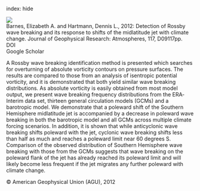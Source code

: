 index: hide

<div class="Citation">
    <div class="Citation-thumb CitationThumb-linked"  data-href="https://doi.org/10.1029/2012jd017469">
      <img src="https://static.claimspace.cloud/climate-study-static/refs/thumbs/14/Barnes_and_Hartmann_2012-thumb.png" />
    </div>

  <div class="Citation-body">
    <div class="Citation-text">Barnes, Elizabeth A. and Hartmann, Dennis L., 2012: Detection of Rossby wave breaking and its response to shifts of the midlatitude jet with climate change. <span class="Article-journal">Journal of Geophysical Research: Atmospheres, </span><span class="Article-volume">117, </span>D09117pp.</div>
    <div class="Citation-links">
      <div class="CitationLink" data-href="https://doi.org/10.1029/2012jd017469">
        <div class="CitationLink-icon CitationLink-Doi"></div>
        <div class="CitationLink-text">DOI</div>
      </div>
      <div class="CitationLink" data-href="https://scholar.google.com/scholar?q=10.1029/2012jd017469">
        <div class="CitationLink-icon CitationLink-Scholar"></div>
        <div class="CitationLink-text">Google Scholar</div>
      </div>
    </div>
  </div>
</div>

A Rossby wave breaking identification method is presented which searches for overturning of absolute vorticity contours on pressure surfaces. The results are compared to those from an analysis of isentropic potential vorticity, and it is demonstrated that both yield similar wave breaking distributions. As absolute vorticity is easily obtained from most model output, we present wave breaking frequency distributions from the ERA‐Interim data set, thirteen general circulation models (GCMs) and a barotropic model. We demonstrate that a poleward shift of the Southern Hemisphere midlatitude jet is accompanied by a decrease in poleward wave breaking in both the barotropic model and all GCMs across multiple climate forcing scenarios. In addition, it is shown that while anticyclonic wave breaking shifts poleward with the jet, cyclonic wave breaking shifts less than half as much and reaches a poleward limit near 60 degrees S. Comparison of the observed distribution of Southern Hemisphere wave breaking with those from the GCMs suggests that wave breaking on the poleward flank of the jet has already reached its poleward limit and will likely become less frequent if the jet migrates any further poleward with climate change.

<div class="Citation-copy">
&copy; American Geophysical Union (AGU), 2012
</div>